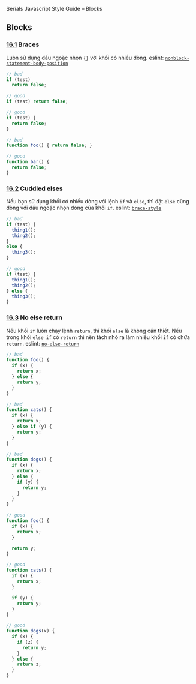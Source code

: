 Serials Javascript Style Guide – Blocks


## Blocks

<a name="blocks--braces"></a><a name="16.1"></a>
### [16.1](#blocks--braces) Braces
Luôn sử dụng dấu ngoặc nhọn `{}` với khối có nhiều dòng. eslint: [`nonblock-statement-body-position`](https://eslint.org/docs/rules/nonblock-statement-body-position)

```javascript
// bad
if (test)
  return false;

// good
if (test) return false;

// good
if (test) {
  return false;
}

// bad
function foo() { return false; }

// good
function bar() {
  return false;
}
```

<a name="blocks--cuddled-elses"></a><a name="16.2"></a>
### [16.2](#blocks--cuddled-elses) Cuddled elses
Nếu bạn sử dụng khối có nhiều dòng với lệnh `if` và `else`, thì đặt `else` cùng dòng với dấu ngoặc nhọn đóng của khối `if`. eslint: [`brace-style`](https://eslint.org/docs/rules/brace-style.html)

```javascript
// bad
if (test) {
  thing1();
  thing2();
}
else {
  thing3();
}

// good
if (test) {
  thing1();
  thing2();
} else {
  thing3();
}
```

<a name="blocks--no-else-return"></a><a name="16.3"></a>
### [16.3](#blocks--no-else-return) No else return
Nếu khối `if` luôn chạy lệnh `return`, thì khối `else` là không cần thiết. Nếu trong khối `else if` có `return` thì nên tách nhỏ ra làm nhiều khối `if` có chứa `return`. eslint: [`no-else-return`](https://eslint.org/docs/rules/no-else-return)

```javascript
// bad
function foo() {
  if (x) {
    return x;
  } else {
    return y;
  }
}

// bad
function cats() {
  if (x) {
    return x;
  } else if (y) {
    return y;
  }
}

// bad
function dogs() {
  if (x) {
    return x;
  } else {
    if (y) {
      return y;
    }
  }
}

// good
function foo() {
  if (x) {
    return x;
  }

  return y;
}

// good
function cats() {
  if (x) {
    return x;
  }

  if (y) {
    return y;
  }
}

// good
function dogs(x) {
  if (x) {
    if (z) {
      return y;
    }
  } else {
    return z;
  }
}
```